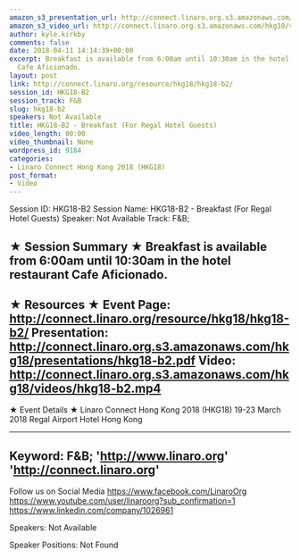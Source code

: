 ```yaml
---
amazon_s3_presentation_url: http://connect.linaro.org.s3.amazonaws.com/hkg18/presentations/hkg18-b2.pdf
amazon_s3_video_url: http://connect.linaro.org.s3.amazonaws.com/hkg18/videos/hkg18-b2.mp4
author: kyle.kirkby
comments: false
date: 2018-04-11 14:14:39+00:00
excerpt: Breakfast is available from 6:00am until 10:30am in the hotel restaurant
  Cafe Aficionado.
layout: post
link: http://connect.linaro.org/resource/hkg18/hkg18-b2/
session_id: HKG18-B2
session_track: F&B
slug: hkg18-b2
speakers: Not Available
title: HKG18-B2 - Breakfast (For Regal Hotel Guests)
video_length: 00:00
video_thumbnail: None
wordpress_id: 9184
categories:
- Linaro Connect Hong Kong 2018 (HKG18)
post_format:
- Video
---
```


Session ID: HKG18-B2
Session Name: HKG18-B2 - Breakfast (For Regal Hotel Guests)
Speaker: Not Available
Track: F&B;


★ Session Summary ★
Breakfast is available from 6:00am until 10:30am in the hotel restaurant Cafe Aficionado.
---------------------------------------------------
★ Resources ★
Event Page: http://connect.linaro.org/resource/hkg18/hkg18-b2/
Presentation: http://connect.linaro.org.s3.amazonaws.com/hkg18/presentations/hkg18-b2.pdf
Video: http://connect.linaro.org.s3.amazonaws.com/hkg18/videos/hkg18-b2.mp4
 ---------------------------------------------------
★ Event Details ★
Linaro Connect Hong Kong 2018 (HKG18)
19-23 March 2018 
Regal Airport Hotel Hong Kong

---------------------------------------------------
Keyword: F&B;
'http://www.linaro.org'
'http://connect.linaro.org'
---------------------------------------------------
Follow us on Social Media
https://www.facebook.com/LinaroOrg
https://www.youtube.com/user/linaroorg?sub_confirmation=1
https://www.linkedin.com/company/1026961

Speakers: Not Available

Speaker Positions: Not Found


